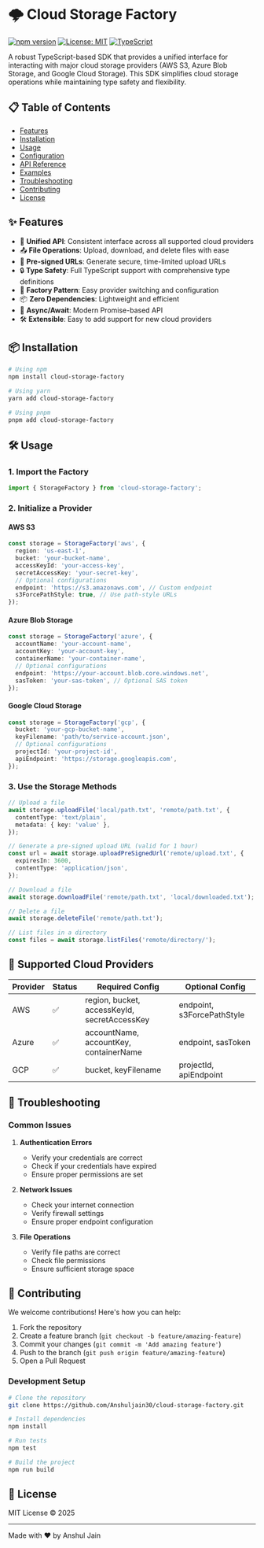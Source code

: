 # 🌩️ Cloud Storage Factory

[![npm version](https://img.shields.io/npm/v/cloud-storage-factory.svg)](https://www.npmjs.com/package/cloud-storage-factory)
[![License: MIT](https://img.shields.io/badge/License-MIT-yellow.svg)](https://opensource.org/licenses/MIT)
[![TypeScript](https://img.shields.io/badge/TypeScript-Ready-blue.svg)](https://www.typescriptlang.org/)

A robust TypeScript-based SDK that provides a unified interface for interacting with major cloud storage providers (AWS S3, Azure Blob Storage, and Google Cloud Storage). This SDK simplifies cloud storage operations while maintaining type safety and flexibility.

## 📋 Table of Contents

- [Features](#-features)
- [Installation](#-installation)
- [Usage](#️-usage)
- [Configuration](#-configuration)
- [API Reference](#-api-reference)
- [Examples](#-examples)
- [Troubleshooting](#-troubleshooting)
- [Contributing](#-contributing)
- [License](#-license)

## ✨ Features

- 🚀 **Unified API**: Consistent interface across all supported cloud providers
- 📤 **File Operations**: Upload, download, and delete files with ease
- 🔗 **Pre-signed URLs**: Generate secure, time-limited upload URLs
- 🔒 **Type Safety**: Full TypeScript support with comprehensive type definitions
- 🎯 **Factory Pattern**: Easy provider switching and configuration
- 📦 **Zero Dependencies**: Lightweight and efficient
- 🔄 **Async/Await**: Modern Promise-based API
- 🛠️ **Extensible**: Easy to add support for new cloud providers

## 📦 Installation

```bash
# Using npm
npm install cloud-storage-factory

# Using yarn
yarn add cloud-storage-factory

# Using pnpm
pnpm add cloud-storage-factory
```

## 🛠️ Usage

### 1. Import the Factory

```typescript
import { StorageFactory } from 'cloud-storage-factory';
```

### 2. Initialize a Provider

#### AWS S3

```typescript
const storage = StorageFactory('aws', {
  region: 'us-east-1',
  bucket: 'your-bucket-name',
  accessKeyId: 'your-access-key',
  secretAccessKey: 'your-secret-key',
  // Optional configurations
  endpoint: 'https://s3.amazonaws.com', // Custom endpoint
  s3ForcePathStyle: true, // Use path-style URLs
});
```

#### Azure Blob Storage

```typescript
const storage = StorageFactory('azure', {
  accountName: 'your-account-name',
  accountKey: 'your-account-key',
  containerName: 'your-container-name',
  // Optional configurations
  endpoint: 'https://your-account.blob.core.windows.net',
  sasToken: 'your-sas-token', // Optional SAS token
});
```

#### Google Cloud Storage

```typescript
const storage = StorageFactory('gcp', {
  bucket: 'your-gcp-bucket-name',
  keyFilename: 'path/to/service-account.json',
  // Optional configurations
  projectId: 'your-project-id',
  apiEndpoint: 'https://storage.googleapis.com',
});
```

### 3. Use the Storage Methods

```typescript
// Upload a file
await storage.uploadFile('local/path.txt', 'remote/path.txt', {
  contentType: 'text/plain',
  metadata: { key: 'value' },
});

// Generate a pre-signed upload URL (valid for 1 hour)
const url = await storage.uploadPreSignedUrl('remote/upload.txt', {
  expiresIn: 3600,
  contentType: 'application/json',
});

// Download a file
await storage.downloadFile('remote/path.txt', 'local/downloaded.txt');

// Delete a file
await storage.deleteFile('remote/path.txt');

// List files in a directory
const files = await storage.listFiles('remote/directory/');
```

## 📑 Supported Cloud Providers

| Provider | Status | Required Config                              | Optional Config            |
| -------- | ------ | -------------------------------------------- | -------------------------- |
| AWS      | ✅     | region, bucket, accessKeyId, secretAccessKey | endpoint, s3ForcePathStyle |
| Azure    | ✅     | accountName, accountKey, containerName       | endpoint, sasToken         |
| GCP      | ✅     | bucket, keyFilename                          | projectId, apiEndpoint     |

## 🔧 Troubleshooting

### Common Issues

1. **Authentication Errors**

   - Verify your credentials are correct
   - Check if your credentials have expired
   - Ensure proper permissions are set

2. **Network Issues**

   - Check your internet connection
   - Verify firewall settings
   - Ensure proper endpoint configuration

3. **File Operations**
   - Verify file paths are correct
   - Check file permissions
   - Ensure sufficient storage space

## 🤝 Contributing

We welcome contributions! Here's how you can help:

1. Fork the repository
2. Create a feature branch (`git checkout -b feature/amazing-feature`)
3. Commit your changes (`git commit -m 'Add amazing feature'`)
4. Push to the branch (`git push origin feature/amazing-feature`)
5. Open a Pull Request

### Development Setup

```bash
# Clone the repository
git clone https://github.com/Anshuljain30/cloud-storage-factory.git

# Install dependencies
npm install

# Run tests
npm test

# Build the project
npm run build
```

## 📄 License

MIT License © 2025

---

Made with ❤️ by Anshul Jain
